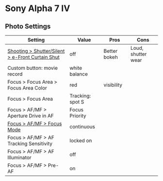 # Sony Alpha 7 IV

## Photo Settings

Setting|Value|Pros|Cons
-------|-----|----|----
[Shooting > Shutter/Silent > e-Front Curtain Shut](https://www.youtube.com/watch?v=BHo6GBdMvys)|off|Better bokeh|Loud, shutter wear
Custom button: movie record|white balance||
Focus > Focus Area > Focus Area Color|red|visibility|
Focus > Focus Area|Tracking: spot S||
Focus > AF/MF > Aperture Drive in AF|Focus Priority||
[Focus > AF/MF > Focus Mode](https://www.youtube.com/watch?v=6FvOulppoNw)|continuous||
Focus > AF/MF > AF Tracking Sensitivity|locked on||
Focus > AF/MF > AF Illuminator|off||
Focus > AF/MF > Pre-AF|on||
